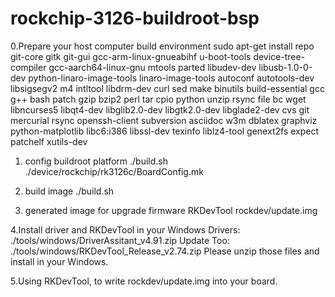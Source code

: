 # rockchip-3126-buildroot-bsp
0.Prepare your host computer build environment
sudo apt-get install repo git-core gitk git-gui gcc-arm-linux-gnueabihf u-boot-tools
device-tree-compiler gcc-aarch64-linux-gnu mtools parted libudev-dev libusb-1.0-0-dev
python-linaro-image-tools linaro-image-tools autoconf autotools-dev libsigsegv2 m4 intltool
libdrm-dev curl sed make binutils build-essential gcc g++ bash patch gzip bzip2 perl tar
cpio python unzip rsync file bc wget libncurses5 libqt4-dev libglib2.0-dev libgtk2.0-dev
libglade2-dev cvs git mercurial rsync openssh-client subversion asciidoc w3m dblatex
graphviz python-matplotlib libc6:i386 libssl-dev texinfo liblz4-tool genext2fs expect
patchelf xutils-dev

1. config buildroot platform
        ./build.sh ./device/rockchip/rk3126c/BoardConfig.mk

2. build image
        ./build.sh

3. generated image for upgrade firmware RKDevTool
        rockdev/update.img

4.Install driver and RKDevTool in your Windows
        Drivers: ./tools/windows/DriverAssitant_v4.91.zip
        Update Too: ./tools/windows/RKDevTool_Release_v2.74.zip
        Please unzip those files and install in your Windows.

5.Using RKDevTool, to write rockdev/update.img into your board.
